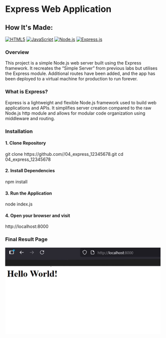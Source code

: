 <h1>Express Web Application</h1>
<h2>How It's Made:</h2>

[![HTML5][HTML5-shield]][HTML5-url]
[![JavaScript][JavaScript-shield]][JavaScript-url]
[![Node.js][NodeJS-shield]][NodeJS-url]
[![Express.js][Express-shield]][Express-url]

[HTML5-shield]: https://img.shields.io/badge/HTML5-E34F26?style=for-the-badge&logo=html5&logoColor=white
[HTML5-url]: https://developer.mozilla.org/en-US/docs/Glossary/HTML5

[Express-shield]: https://img.shields.io/badge/Express.js-000000?style=for-the-badge&logo=express&logoColor=white
[Express-url]: https://expressjs.com/
[JavaScript-shield]: https://img.shields.io/badge/JavaScript-F7DF1E?style=for-the-badge&logo=javascript&logoColor=black
[JavaScript-url]: https://developer.mozilla.org/en-US/docs/Web/JavaScript

[NodeJS-shield]: https://img.shields.io/badge/Node.js-339933?style=for-the-badge&logo=nodedotjs&logoColor=white
[NodeJS-url]: https://nodejs.org/



<h3>Overview</h3>
This project is a simple Node.js web server built using the Express framework. It recreates the “Simple Server” from previous labs but utilises the Express module.
Additional routes have been added, and the app has been deployed to a virtual machine for production to run forever.

<h3>What is Express?</h3>
Express is a lightweight and flexible Node.js framework used to build web applications and APIs. It simplifies server creation compared to the raw Node.js http module and allows for modular code organization using middleware and routing.

<h3>Installation</h3>
<h4>1. Clone Repository</h4>
git clone https://github.com/<your-username>/04_express_12345678.git
cd 04_express_12345678
<h4>2. Install Dependencies</h4>
npm install
<h4>3. Run the Application</h4>
node index.js
<h4>4. Open your browser and visit</h4>
http://localhost:8000


<h3>Final Result Page</h3>

<img src="lab4.jpg" alt="Screenshot of Lab 4 Work" width="500">

